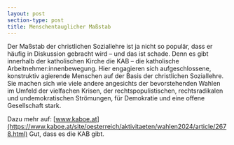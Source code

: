 ```yaml
---
layout: post
section-type: post
title: Menschentauglicher Maßstab
---
```

Der Maßstab der christlichen Soziallehre ist ja nicht so populär, dass er häufig in Diskussion gebracht wird – und das ist schade. Denn es gibt innerhalb der katholischen Kirche die KAB – die katholische Arbeitnehmer:innenbewegung. Hier engagieren sich aufgeschlossene, konstruktiv agierende Menschen auf der Basis der christlichen Soziallehre. Sie machen sich wie viele andere angesichts der bevorstehenden Wahlen im Umfeld der vielfachen Krisen, der rechtspopulistischen, rechtsradikalen und undemokratischen Strömungen, für Demokratie und eine offene Gesellschaft stark.

Dazu mehr auf:
[www.kaboe.at](https://www.kaboe.at/site/oesterreich/aktivitaeten/wahlen2024/article/2678.html)
Gut, dass es die KAB gibt.
